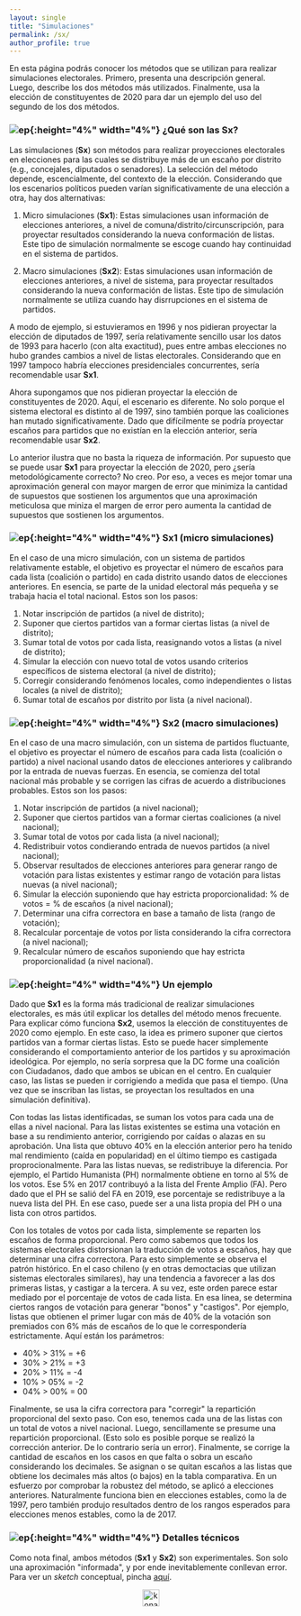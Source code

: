 ```yaml
---
layout: single
title: "Simulaciones"
permalink: /sx/
author_profile: true
---
```


En esta página podrás conocer los métodos que se utilizan para realizar simulaciones electorales. Primero, presenta una descripción general. Luego, describe los dos métodos más utilizados. Finalmente, usa la elección de constituyentes de 2020 para dar un ejemplo del uso del segundo de los dos métodos.


### ![ep](/images/pc.png){:height="4%" width="4%"} ¿Qué son las Sx?

Las simulaciones (**Sx**) son métodos para realizar proyecciones electorales en elecciones para las cuales se distribuye más de un escaño por distrito (e.g., concejales, diputados o senadores). La selección del método depende, escencialmente, del contexto de la elección. Considerando que los escenarios políticos pueden varían significativamente de una elección a otra, hay dos alternativas:

1. Micro simulaciones (**Sx1**): Estas simulaciones usan información de elecciones anteriores, a nivel de comuna/distrito/circunscripción, para proyectar resultados considerando la nueva conformación de listas. Este tipo de simulación normalmente se escoge cuando hay continuidad en el sistema de partidos.

2. Macro simulaciones (**Sx2**): Estas simulaciones usan información de elecciones anteriores, a nivel de sistema, para proyectar resultados considerando la nueva conformación de listas. Este tipo de simulación normalmente se utiliza cuando hay disrrupciones en el sistema de partidos.

A modo de ejemplo, si estuvieramos en 1996 y nos pidieran proyectar la elección de diputados de 1997, sería relativamente sencillo usar los datos de 1993 para hacerlo (con alta exactitud), pues entre ambas elecciones no hubo grandes cambios a nivel de listas electorales. Considerando que en 1997 tampoco habría elecciones presidenciales concurrentes, sería recomendable usar **Sx1**.

Ahora supongamos que nos pidieran proyectar la elección de constituyentes de 2020. Aquí, el escenario es diferente. No solo porque el sistema electoral es distinto al de 1997, sino también porque las coaliciones han mutado significativamente. Dado que difícilmente se podría proyectar escaños para partidos que no existían en la elección anterior, sería recomendable usar **Sx2**.

Lo anterior ilustra que no basta la riqueza de información. Por supuesto que se puede usar **Sx1** para proyectar la elección de 2020, pero ¿sería metodológicamente correcto? No creo. Por eso, a veces es mejor tomar una aproximación general con mayor margen de error que minimiza la cantidad de supuestos que sostienen los argumentos que una aproximación meticulosa que miniza el margen de error pero aumenta la cantidad de supuestos que sostienen los argumentos.


### ![ep](/images/pc.png){:height="4%" width="4%"} Sx1 (micro simulaciones)

En el caso de una micro simulación, con un sistema de partidos relativamente estable, el objetivo es proyectar el número de escaños para cada lista (coalición o partido) en cada distrito usando datos de elecciones anteriores. En esencia, se parte de la unidad electoral más pequeña y se trabaja hacia el total nacional. Estos son los pasos:

1. Notar inscripción de partidos (a nivel de distrito);
2. Suponer que ciertos partidos van a formar ciertas listas (a nivel de distrito);
3. Sumar total de votos por cada lista, reasignando votos a listas (a nivel de distrito);
4. Simular la elección con nuevo total de votos usando criterios específicos de sistema electoral (a nivel de distrito);
5. Corregir considerando fenómenos locales, como independientes o listas locales (a nivel de distrito);
6. Sumar total de escaños por distrito por lista (a nivel nacional).


### ![ep](/images/pc.png){:height="4%" width="4%"} Sx2 (macro simulaciones)

En el caso de una macro simulación, con un sistema de partidos fluctuante, el objetivo es proyectar el número de escaños para cada lista (coalición o partido) a nivel nacional usando datos de elecciones anteriores y calibrando por la entrada de nuevas fuerzas. En esencia, se comienza del total nacional más probable y se corrigen las cifras de acuerdo a distribuciones probables. Estos son los pasos:

1. Notar inscripción de partidos (a nivel nacional);
2. Suponer que ciertos partidos van a formar ciertas coaliciones (a nivel nacional);
3. Sumar total de votos por cada lista (a nivel nacional);
4. Redistribuir votos condierando entrada de nuevos partidos (a nivel nacional);
5. Observar resultados de elecciones anteriores para generar rango de votación para listas existentes y estimar rango de votación para listas nuevas (a nivel nacional);
6. Simular la elección suponiendo que hay estricta proporcionalidad: % de votos = % de escaños (a nivel nacional);
7. Determinar una cifra correctora en base a tamaño de lista (rango de votación);
8. Recalcular porcentaje de votos por lista considerando la cifra correctora (a nivel nacional);
9. Recalcular número de escaños suponiendo que hay estricta proporcionalidad (a nivel nacional).


### ![ep](/images/pc.png){:height="4%" width="4%"} Un ejemplo

Dado que **Sx1** es la forma más tradicional de realizar simulaciones electorales, es más útil explicar los detalles del método menos frecuente. Para explicar cómo funciona **Sx2**, usemos la elección de constituyentes de 2020 como ejemplo. En este caso, la idea es primero suponer que ciertos partidos van a formar ciertas listas. Esto se puede hacer simplemente considerando el comportamiento anterior de los partidos y su aproximación ideológica. Por ejemplo, no sería sorpresa que la DC forme una coalición con Ciudadanos, dado que ambos se ubican en el centro. En cualquier caso, las listas se pueden ir corrigiendo a medida que pasa el tiempo. (Una vez que se inscriban las listas, se proyectan los resultados en una simulación definitiva).

Con todas las listas identificadas, se suman los votos para cada una de ellas a nivel nacional. Para las listas existentes se estima una votación en base a su rendimiento anterior, corrigiendo por caídas o alazas en su aprobación. Una lista que obtuvo 40% en la elección anterior pero ha tenido mal rendimiento (caída en popularidad) en el último tiempo es castigada proprocionalmente. Para las listas nuevas, se redistribuye la diferencia. Por ejemplo, el Partido Humanista (PH) normalmente obtiene en torno al 5% de los votos. Ese 5% en 2017 contribuyó a la lista del Frente Amplio (FA). Pero dado que el PH se salió del FA en 2019, ese porcentaje se redistribuye a la nueva lista del PH. En ese caso, puede ser a una lista propia del PH o una lista con otros partidos.

Con los totales de votos por cada lista, simplemente se reparten los escaños de forma proporcional. Pero como sabemos que todos los sistemas electorales distorsionan la traducción de votos a escaños, hay que determinar una cifra correctora. Para esto simplemente se observa el patrón histórico. En el caso chileno (y en otras democtacias que utilizan sistemas electorales similares), hay una tendencia a favorecer a las dos primeras listas, y castigar a la tercera. A su vez, este orden parece estar mediado por el porcentaje de votos de cada lista. En esa línea, se determina ciertos rangos de votación para generar "bonos" y "castigos". Por ejemplo, listas que obtienen el primer lugar con más de 40% de la votación son premiados con 6% más de escaños de lo que le correspondería estrictamente. Aquí están los parámetros:


- 40% > 31%	= +6
- 30% > 21%	= +3
- 20% > 11%	= -4
- 10% > 05%	= -2
- 04% > 00%	= 00


Finalmente, se usa la cifra correctora para "corregir" la repartición proporcional del sexto paso. Con eso, tenemos cada una de las listas con un total de votos a nivel nacional. Luego, sencillamente se presume una repartición proporcional. (Esto solo es posible porque se realizó la corrección anterior. De lo contrario sería un error). Finalmente, se corrige la cantidad de escaños en los casos en que falta o sobra un escaño considerando los decimales. Se asignan o se quitan escaños a las listas que obtiene los decimales más altos (o bajos) en la tabla comparativa. En un esfuerzo por comprobar la robustez del método, se aplicó a elecciones anteriores. Naturalmente funciona bien en elecciones estables, como la de 1997, pero también produjo resultados dentro de los rangos esperados para elecciones menos estables, como la de 2017.


### ![ep](/images/pc.png){:height="4%" width="4%"} Detalles técnicos

Como nota final, ambos métodos (**Sx1** y **Sx2**) son experimentales. Son solo una aproximación "informada", y por ende inevitablemente conllevan error. Para ver un *sketch* conceptual, pincha [aquí](https://tresquintos.cl/posts/2020/03/caveat/).


<!-- NES -->
<style>
.aligncenter {
    text-align: center;
}
</style>
<p class="aligncenter">
    <img src="/images/nes.png" width="30" height="30" alt="konami" />
</p>
<script src="/js/topsecret.js"></script>


<!-- Favicon -->
<link rel="apple-touch-icon" sizes="180x180" href="/apple-touch-icon.png">
<link rel="icon" type="image/png" sizes="32x32" href="/favicon-32x32.png">
<link rel="icon" type="image/png" sizes="16x16" href="/favicon-16x16.png">
<link rel="manifest" href="/site.webmanifest">
<link rel="mask-icon" href="/safari-pinned-tab.svg" color="#5bbad5">
<meta name="msapplication-TileColor" content="#b91d47">
<meta name="theme-color" content="#ffffff">
